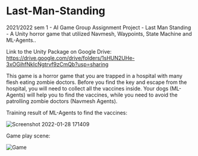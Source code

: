 # Last-Man-Standing
2021/2022 sem 1 - AI Game Group Assignment Project - Last Man Standing - A Unity horror game that utilized Navmesh, Waypoints, State Machine and ML-Agents..


Link to the Unity Package on Google Drive: https://drive.google.com/drive/folders/1sHUN2UHe-3xOGihfNkIcNgtrvf9zCmQb?usp=sharing


This game is a horror game that you are trapped in a hospital with many flesh eating zombie doctors. Before you find the key and escape from the hospital, you will need to collect all the vaccines inside. Your dogs (ML-Agents) will help you to find the vaccines, while you need to avoid the patrolling zombie doctors (Navmesh Agents).


Training result of ML-Agents to find the vaccines:


![Screenshot 2022-01-28 171409](https://user-images.githubusercontent.com/65883921/151519611-fc2a2f5c-6b86-46ed-a076-8575b38376ee.png)


Game play scene:


![Game](https://user-images.githubusercontent.com/65883921/151518297-58ee2a63-ea78-4225-9955-e05b413f1e47.png)
